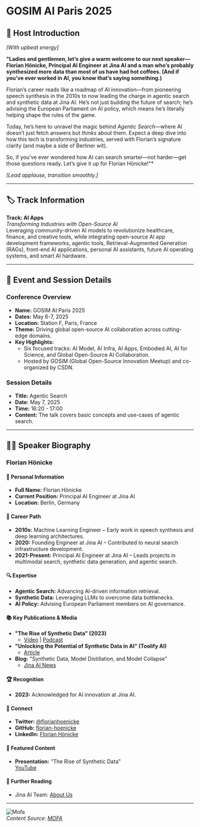 
# GOSIM AI Paris 2025

## 🎤 Host Introduction

*[With upbeat energy]*  

**"Ladies and gentlemen, let’s give a warm welcome to our next speaker—Florian Hönicke, Principal AI Engineer at Jina AI and a man who’s probably synthesized more data than most of us have had hot coffees. (And if you’ve ever worked in AI, you know that’s saying something.)**  

Florian’s career reads like a roadmap of AI innovation—from pioneering speech synthesis in the 2010s to now leading the charge in agentic search and synthetic data at Jina AI. He’s not just building the future of search; he’s advising the European Parliament on AI policy, which means he’s literally helping shape the rules of the game.  

Today, he’s here to unravel the magic behind *Agentic Search*—where AI doesn’t just fetch answers but *thinks* about them. Expect a deep dive into how this tech is transforming industries, served with Florian’s signature clarity (and maybe a side of Berliner wit).  

So, if you’ve ever wondered how AI can search smarter—not harder—get those questions ready. Let’s give it up for Florian Hönicke!"*  

*[Lead applause, transition smoothly.]*  

---

## 🏷️ Track Information  
**Track: AI Apps**  
*Transforming Industries with Open-Source AI*  
Leveraging community-driven AI models to revolutionize healthcare, finance, and creative tools, while integrating open-source AI app development frameworks, agentic tools, Retrieval-Augmented Generation (RAGs), front-end AI applications, personal AI assistants, future AI operating systems, and smart AI hardware.

---

## 📅 Event and Session Details  

### **Conference Overview**  
- **Name:** GOSIM AI Paris 2025  
- **Dates:** May 6-7, 2025  
- **Location:** Station F, Paris, France  
- **Theme:** Driving global open-source AI collaboration across cutting-edge domains.  
- **Key Highlights:**  
  - Six focused tracks: AI Model, AI Infra, AI Apps, Embodied AI, AI for Science, and Global Open-Source AI Collaboration.  
  - Hosted by GOSIM (Global Open-Source Innovation Meetup) and co-organized by CSDN.  

### **Session Details**  
- **Title:** Agentic Search  
- **Date:** May 7, 2025  
- **Time:** 16:20 - 17:00  
- **Content:** The talk covers basic concepts and use-cases of agentic search.  

---

## 👨‍💻 Speaker Biography  

### **Florian Hönicke**  

#### 🧠 Personal Information  
- **Full Name:** Florian Hönicke  
- **Current Position:** Principal AI Engineer at Jina AI  
- **Location:** Berlin, Germany  

#### 🚀 Career Path  
- **2010s:** Machine Learning Engineer – Early work in speech synthesis and deep learning architectures.  
- **2020:** Founding Engineer at Jina AI – Contributed to neural search infrastructure development.  
- **2021-Present:** Principal AI Engineer at Jina AI – Leads projects in multimodal search, synthetic data generation, and agentic search.  

#### 🔍 Expertise  
- **Agentic Search:** Advancing AI-driven information retrieval.  
- **Synthetic Data:** Leveraging LLMs to overcome data bottlenecks.  
- **AI Policy:** Advising European Parliament members on AI governance.  

#### 📚 Key Publications & Media  
- **"The Rise of Synthetic Data" (2023)**  
  - [Video](https://www.youtube.com/watch?v=AP80hZajk5w) | [Podcast](https://distillationpod.buzzsprout.com/2277524/14396568-the-rise-of-synthetic-data-with-florian-honicke-from-jina-ai)  
- **"Unlocking the Potential of Synthetic Data in AI" (Toolify AI)**  
  - [Article](https://www.toolify.ai/ai-news/unlocking-the-potential-of-synthetic-data-in-ai-insights-from-jina-ais-florian-hnicke-1500878)  
- **Blog:** "Synthetic Data, Model Distillation, and Model Collapse"  
  - [Jina AI News](https://jina.ai/news/when-ai-makes-ai-synthetic-data-model-distillation-and-model-collapse/)  

#### 🏆 Recognition  
- **2023:** Acknowledged for AI innovation at Jina AI.  

#### 🔗 Connect  
- **Twitter:** [@florianhoenicke](https://twitter.com/florianhoenicke)  
- **GitHub:** [florian-hoenicke](https://github.com/florian-hoenicke)  
- **LinkedIn:** [Florian Hönicke](https://www.linkedin.com/in/florian-h%C3%B6nicke-b902b6aa)  

#### 🎥 Featured Content  
- **Presentation:** "The Rise of Synthetic Data"  
  [YouTube](https://www.youtube.com/watch?v=AP80hZajk5w)  

#### 📖 Further Reading  
- Jina AI Team: [About Us](https://jina.ai/about-us/)  

---

![Mofa](mofa.png)  
*Content Source: [MOFA](https://github.com/moxin-org/mofa)*  
